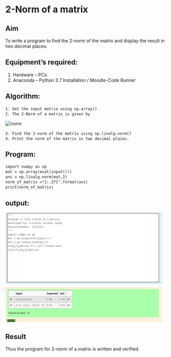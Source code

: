 # 2-Norm of a matrix
## Aim
To write a program to find the 2-norm of the matrix and display the result in two decimal places.
## Equipment’s required:
1.	Hardware – PCs
2.	Anaconda – Python 3.7 Installation / Moodle-Code Runner
## Algorithm:
	1. Get the input matrix using np.array()
	2. The 2-Norm of a matrix is given by 
![norm](./normeqn1.jpg)
    
    3. Find the 2-norm of the matrix using np.linalg.norm()
	4. Print the norm of the matrix in two decimal places.
## Program:
```
import numpy as np
mat = np.array(eval(input()))
ans = np.linalg.norm(mat,2)
norm_of_matrix ="{:.2f}".format(ans)
print(norm_of_matrix)

```
## output:
![output](./vishnu.jpg)
## Result
Thus the program for 2-norm of a matrix is written and verified.
